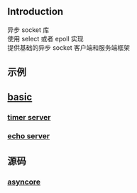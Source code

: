 ## Introduction

异步 socket 库  
使用 select 或者 epoll 实现  
提供基础的异步 socket 客户端和服务端框架

## 示例

## [basic](basic.md)

### [timer server](timer.md)

### [echo server](echo.md)

## 源码

### [asyncore](asyncore.md)
